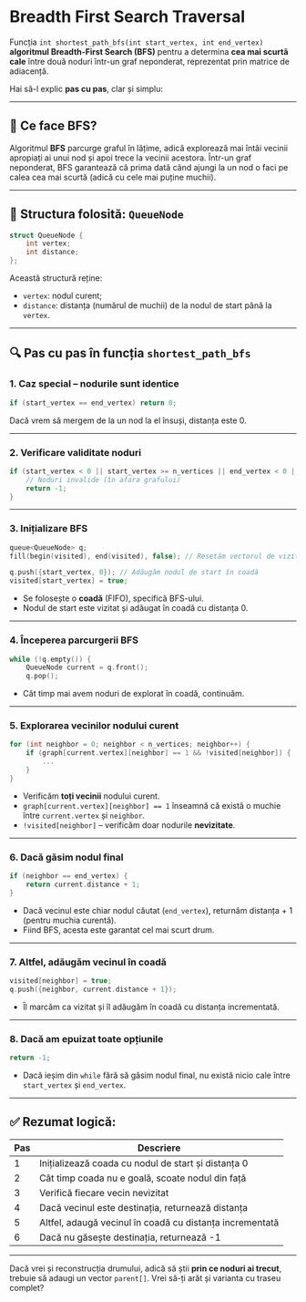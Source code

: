 # Breadth First Search Traversal

Funcția `int shortest_path_bfs(int start_vertex, int end_vertex)` **algoritmul Breadth-First Search (BFS)** pentru a determina **cea mai scurtă cale** între două noduri într-un graf neponderat, reprezentat prin matrice de adiacență.

Hai să-l explic **pas cu pas**, clar și simplu:

---

## 📘 Ce face BFS?

Algoritmul **BFS** parcurge graful în lățime, adică explorează mai întâi vecinii apropiați ai unui nod și apoi trece la vecinii acestora. Într-un graf neponderat, BFS garantează că prima dată când ajungi la un nod o faci pe calea cea mai scurtă (adică cu cele mai puține muchii).

---

## 📌 Structura folosită: `QueueNode`

```cpp
struct QueueNode {
    int vertex;
    int distance;
};
```

Această structură reține:

* `vertex`: nodul curent;
* `distance`: distanța (numărul de muchii) de la nodul de start până la `vertex`.

---

## 🔍 Pas cu pas în funcția `shortest_path_bfs`

### 1. **Caz special – nodurile sunt identice**

```cpp
if (start_vertex == end_vertex) return 0;
```

Dacă vrem să mergem de la un nod la el însuși, distanța este 0.

---

### 2. **Verificare validitate noduri**

```cpp
if (start_vertex < 0 || start_vertex >= n_vertices || end_vertex < 0 || end_vertex >= n_vertices) {
    // Noduri invalide (în afara grafului)
    return -1;
}
```

---

### 3. **Inițializare BFS**

```cpp
queue<QueueNode> q;
fill(begin(visited), end(visited), false); // Resetăm vectorul de vizite

q.push({start_vertex, 0}); // Adăugăm nodul de start în coadă
visited[start_vertex] = true;
```

* Se folosește o **coadă** (FIFO), specifică BFS-ului.
* Nodul de start este vizitat și adăugat în coadă cu distanța 0.

---

### 4. **Începerea parcurgerii BFS**

```cpp
while (!q.empty()) {
    QueueNode current = q.front();
    q.pop();
```

* Cât timp mai avem noduri de explorat în coadă, continuăm.

---

### 5. **Explorarea vecinilor nodului curent**

```cpp
for (int neighbor = 0; neighbor < n_vertices; neighbor++) {
    if (graph[current.vertex][neighbor] == 1 && !visited[neighbor]) {
        ...
    }
}
```

* Verificăm **toți vecinii** nodului curent.
* `graph[current.vertex][neighbor] == 1` înseamnă că există o muchie între `current.vertex` și `neighbor`.
* `!visited[neighbor]` – verificăm doar nodurile **nevizitate**.

---

### 6. **Dacă găsim nodul final**

```cpp
if (neighbor == end_vertex) {
    return current.distance + 1;
}
```

* Dacă vecinul este chiar nodul căutat (`end_vertex`), returnăm distanța + 1 (pentru muchia curentă).
* Fiind BFS, acesta este garantat cel mai scurt drum.

---

### 7. **Altfel, adăugăm vecinul în coadă**

```cpp
visited[neighbor] = true;
q.push({neighbor, current.distance + 1});
```

* Îl marcăm ca vizitat și îl adăugăm în coadă cu distanța incrementată.

---

### 8. **Dacă am epuizat toate opțiunile**

```cpp
return -1;
```

* Dacă ieșim din `while` fără să găsim nodul final, nu există nicio cale între `start_vertex` și `end_vertex`.

---

## ✅ Rezumat logică:

| Pas | Descriere                                                |
| --- | -------------------------------------------------------- |
| 1   | Inițializează coada cu nodul de start și distanța 0      |
| 2   | Cât timp coada nu e goală, scoate nodul din față         |
| 3   | Verifică fiecare vecin nevizitat                         |
| 4   | Dacă vecinul este destinația, returnează distanța        |
| 5   | Altfel, adaugă vecinul în coadă cu distanța incrementată |
| 6   | Dacă nu găsește destinația, returnează -1                |

---

Dacă vrei și reconstrucția drumului, adică să știi **prin ce noduri ai trecut**, trebuie să adaugi un vector `parent[]`. Vrei să-ți arăt și varianta cu traseu complet?

